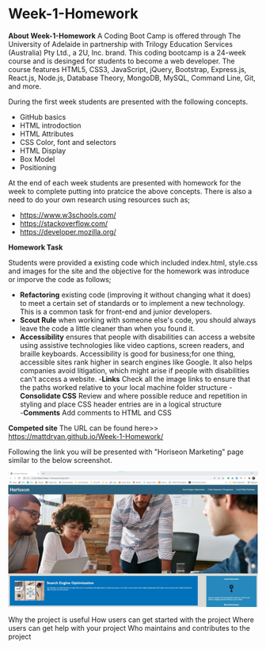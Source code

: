 # Week-1-Homework

**About Week-1-Homework**
A Coding Boot Camp is offered through The University of Adelaide in partnership with Trilogy Education Services (Australia) Pty Ltd., a 2U, Inc. brand. This coding bootcamp is a 24-week course and is desinged for students to become a web developer. The course features HTML5, CSS3, JavaScript, jQuery, Bootstrap, Express.js, React.js, Node.js, Database Theory, MongoDB, MySQL, Command Line, Git, and more.

During the first week students are presented with the following concepts.

- GitHub basics
- HTML introdoction
- HTML Attributes
- CSS Color, font and selectors
- HTML Display 
- Box Model
- Positioning 

At the end of each week students are presented with homework for the week to complete putting into pratcice the above concepts. There is also a need to do your own research using resources such as;

- https://www.w3schools.com/ 
- https://stackoverflow.com/
- https://developer.mozilla.org/

**Homework Task**

Students were provided a existing code which included index.html, style.css and images for the site and the objective for the homework was introduce or imporve the code as follows;

- **Refactoring** existing code (improving it without changing what it does) to meet a certain set of standards or to implement a new technology. This is a common task for front-end and junior developers. 
- **Scout Rule** when working with someone else's code, you should always leave the code a little cleaner than when you found it.
- **Accessibility** ensures that people with disabilities can access a website using assistive technologies like video captions, screen readers, and braille keyboards. Accessibility is good for business;for one thing, accessible sites rank higher in search engines like Google. It also helps companies avoid litigation, which might arise if people with disabilities can't access a website.
-**Links** Check all the image links to ensure that the paths worked relative to your local machine folder structure
-**Consolidate CSS** Review and where possible reduce and repetition in styling and place CSS header entries are in a logical structure  
-**Comments** Add comments to HTML and CSS 

**Competed site**
The URL can be found here>> https://mattdryan.github.io/Week-1-Homework/

Following the link you will be presented with "Horiseon Marketing" page similar to the below screenshot.

<img src="assets/Images/Screenshot.jpg">





Why the project is useful
How users can get started with the project
Where users can get help with your project
Who maintains and contributes to the project
